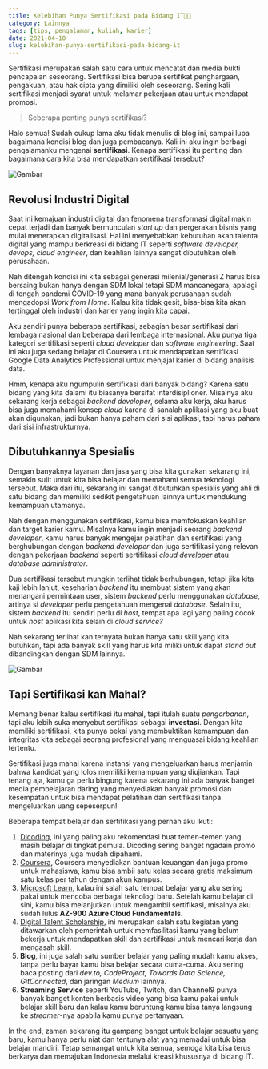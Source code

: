 ```yaml
---
title: Kelebihan Punya Sertifikasi pada Bidang IT👨‍🎓
category: Lainnya
tags: [tips, pengalaman, kuliah, karier]
date: 2021-04-10
slug: kelebihan-punya-sertifikasi-pada-bidang-it
---
```


Sertifikasi merupakan salah satu cara untuk mencatat dan media bukti pencapaian seseorang. Sertifikasi bisa berupa
sertifikat penghargaan, pengakuan, atau hak cipta yang dimiliki oleh seseorang. Sering kali sertifikasi menjadi syarat
untuk melamar pekerjaan atau untuk mendapat promosi.

> Seberapa penting punya sertifikasi?

Halo semua! Sudah cukup lama aku tidak menulis di blog ini, sampai lupa bagaimana kondisi blog dan juga pembacanya. Kali
ini aku ingin berbagi pengalamanku mengenai **sertifikasi**. Kenapa sertifikasi itu penting dan bagaimana cara kita bisa
mendapatkan sertifikasi tersebut?

![Gambar](https://source.unsplash.com/kLfkVa_4aXM)

## Revolusi Industri Digital

Saat ini kemajuan industri digital dan fenomena transformasi digital makin cepat terjadi dan banyak bermunculan *start
up* dan pergerakan bisnis yang mulai menerapkan digitalisasi. Hal ini menyebabkan kebutuhan akan talenta digital yang
mampu berkreasi di bidang IT seperti *software developer, devops, cloud engineer*, dan keahlian lainnya sangat
dibutuhkan oleh perusahaan.

Nah ditengah kondisi ini kita sebagai generasi milenial/generasi Z harus bisa bersaing bukan hanya dengan SDM lokal
tetapi SDM mancanegara, apalagi di tengah pandemi COVID-19 yang mana banyak perusahaan sudah mengadopsi *Work from
Home*. Kalau kita tidak gesit, bisa-bisa kita akan tertinggal oleh industri dan karier yang ingin kita capai.

Aku sendiri punya beberapa sertifikasi, sebagian besar sertifikasi dari lembaga nasional dan beberapa dari lembaga
internasional. Aku punya tiga kategori sertifikasi seperti *cloud developer* dan *software engineering*. Saat ini aku
juga sedang belajar di Coursera untuk mendapatkan sertifikasi Google Data Analytics Professional untuk menjajal karier
di bidang analisis data.

Hmm, kenapa aku ngumpulin sertifikasi dari banyak bidang? Karena satu bidang yang kita dalami itu biasanya bersifat
interdisiplioner. Misalnya aku sekarang kerja sebagai *backend developer*, selama aku kerja, aku harus bisa juga
memahami konsep *cloud* karena di sanalah aplikasi yang aku buat akan digunakan, jadi bukan hanya paham dari sisi
aplikasi, tapi harus paham dari sisi infrastrukturnya.

## Dibutuhkannya Spesialis

Dengan banyaknya layanan dan jasa yang bisa kita gunakan sekarang ini, semakin sulit untuk kita bisa belajar dan
memahami semua teknologi tersebut. Maka dari itu, sekarang ini sangat dibutuhkan spesialis yang ahli di satu bidang dan
memiliki sedikit pengetahuan lainnya untuk mendukung kemampuan utamanya.

Nah dengan menggunakan sertifikasi, kamu bisa memfokuskan keahlian dan target karier kamu. Misalnya kamu ingin menjadi
seorang *backend developer*, kamu harus banyak mengejar pelatihan dan sertifikasi yang berghubungan dengan *backend
developer* dan juga sertifikasi yang relevan dengan pekerjaan *backend* seperti sertifikasi *cloud developer* atau
*database administrator*.

Dua sertifikasi tersebut mungkin terlihat tidak berhubungan, tetapi jika kita kaji lebih lanjut, keseharian *backend*
itu membuat sistem yang akan menangani permintaan user, sistem *backend* perlu menggunakan *database*, artinya si
*developer* perlu pengetahuan mengenai *database*. Selain itu, sistem *backend* itu sendiri perlu di *host*, tempat apa
lagi yang paling cocok untuk *host* aplikasi kita selain di *cloud service?*

Nah sekarang terlihat kan ternyata bukan hanya satu skill yang kita butuhkan, tapi ada banyak skill yang harus kita
miliki untuk dapat *stand out* dibandingkan dengan SDM lainnya.

![Gambar](https://source.unsplash.com/ZVprbBmT8QA)

## Tapi Sertifikasi kan Mahal?

Memang benar kalau sertifikasi itu mahal, tapi itulah suatu *pengorbanan*, tapi aku lebih suka menyebut sertifikasi
sebagai **investasi**. Dengan kita memiliki sertifikasi, kita punya bekal yang membuktikan kemampuan dan integritas kita
sebagai seorang profesional yang menguasai bidang keahlian tertentu.

Sertifikasi juga mahal karena instansi yang mengeluarkan harus menjamin bahwa kandidat yang lolos memiliki kemampuan
yang diujiankan. Tapi tenang aja, kamu ga perlu bingung karena sekarang ini ada banyak banget media pembelajaran daring
yang menyediakan banyak promosi dan kesempatan untuk bisa mendapat pelatihan dan sertifikasi tanpa mengeluarkan uang
sepeserpun!

Beberapa tempat belajar dan sertifikasi yang pernah aku ikuti:

1. [Dicoding](http://dicoding.com/), ini yang paling aku rekomendasi buat temen-temen yang masih belajar di tingkat
   pemula. Dicoding sering banget ngadain promo dan materinya juga mudah dipahami.
2. [Coursera](https://www.coursera.org/), Coursera menyediakan bantuan keuangan dan juga promo untuk mahasiswa, kamu
   bisa ambil satu kelas secara gratis maksimum satu kelas per tahun dengan akun kampus.
3. [Microsoft Learn](https://docs.microsoft.com/en-us/learn/), kalau ini salah satu tempat belajar yang aku sering pakai
   untuk mencoba berbagai teknologi baru. Setelah kamu belajar di sini, kamu bisa melanjutkan untuk mengambil
   sertifikasi, misalnya aku sudah lulus **AZ-900 Azure Cloud Fundamentals**.
4. [Digital Talent Scholarship](https://digitalent.kominfo.go.id/), ini merupakan salah satu kegiatan yang ditawarkan
   oleh pemerintah untuk memfasilitasi kamu yang belum bekerja untuk mendapatkan skill dan sertifikasi untuk mencari
   kerja dan mengasah skill.
5. **Blog**, ini juga salah satu sumber belajar yang paling mudah kamu akses, tanpa perlu bayar kamu bisa belajar secara
   cuma-cuma. Aku sering baca posting dari *dev.to, CodeProject, Towards Data Science, GitConnected*, dan jaringan
   *Medium* lainnya.
6. **Streaming Service** seperti YouTube, Twitch, dan Channel9 punya banyak banget konten berbasis video yang bisa kamu
   pakai untuk belajar skill baru dan kalau kamu beruntung kamu bisa tanya langsung ke *streamer*-nya apabila kamu punya
   pertanyaan.

In the end, zaman sekarang itu gampang banget untuk belajar sesuatu yang baru, kamu hanya perlu niat dan tentunya alat
yang memadai untuk bisa belajar mandiri. Tetap semangat untuk kita semua, semoga kita bisa terus berkarya dan memajukan
Indonesia melalui kreasi khususnya di bidang IT.
